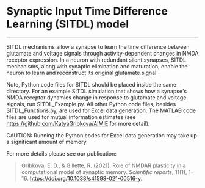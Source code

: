# Synaptic Input Time Difference Learning (SITDL) model
------------------------------------------------------------------------------------
SITDL mechanisms allow a synapse to learn the time difference between glutamate and voltage signals through activity-dependent changes in NMDA receptor expression. In a neuron with redundant silent synapses, SITDL mechanisms, along with synaptic elimination and maturation, enable the neuron to learn and reconstruct its original glutamate signal.

Note, Python code files for SITDL should be placed inside the same directory. For an example SITDL simulation that shows how a synapse's NMDA receptor dynamics change in response to glutamate and voltage signals, run SITDL_Example.py. All other Python code files, besides SITDL_Functions.py, are used for Excel data generation. The MATLAB code files are used for mutual information estimates (see https://github.com/KatyaGribkova/AIMIE for more detail).

CAUTION: Running the Python codes for Excel data generation may take up a significant amount of memory.

For more details please see our publication:
> Gribkova, E. D., & Gillette, R. (2021). Role of NMDAR plasticity in a computational model of synaptic memory. _Scientific reports_, 11(1), 1-16. https://doi.org/10.1038/s41598-021-00516-y.
